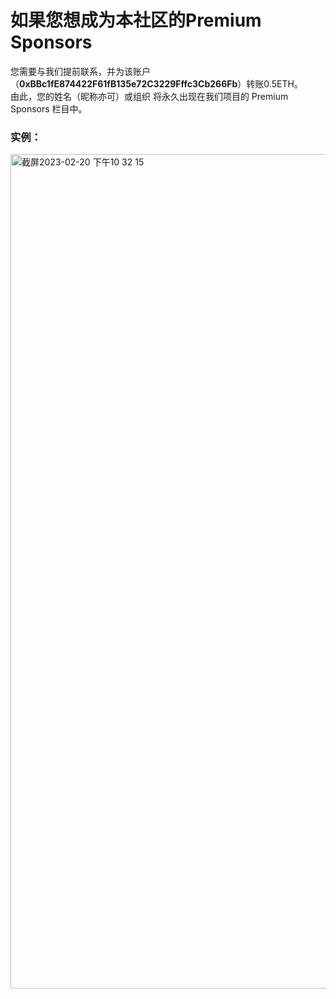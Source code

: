 # 如果您想成为本社区的Premium Sponsors
您需要与我们提前联系，并为该账户（**0xBBc1fE874422F61fB135e72C3229Fffc3Cb266Fb**）转账0.5ETH。<br>
由此，您的姓名（昵称亦可）或组织 将永久出现在我们项目的 Premium Sponsors 栏目中。<br>
### 实例：
<img width="1335" alt="截屏2023-02-20 下午10 32 15" src="https://user-images.githubusercontent.com/76860915/220134774-c1bcfdd4-0d5d-4818-ab1e-65231add6f78.png">
